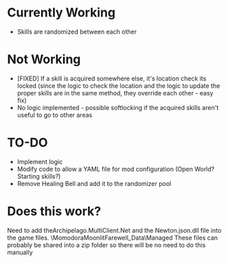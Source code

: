 # Currently Working
- Skills are randomized between each other

# Not Working 
- [FIXED] If a skill is acquired somewhere else, it's location check its locked (since the logic to check the location and the logic to update the proper skills are in the same method, they override each other - easy fix)
- No logic implemented - possible softlocking if the acquired skills aren't useful to go to other areas

# TO-DO
- Implement logic
- Modify code to allow a YAML file for mod configuration (Open World? Starting skills?)
- Remove Healing Bell and add it to the randomizer pool

# Does this work?
Need to add theArchipelago.MultiClient.Net and the Newton.json.dll file into the game files. <Game Path>\MomodoraMoonlitFarewell_Data\Managed
These files can probably be shared into a zip folder so there will be no need to do this manually